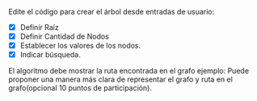 Edite el código para crear el árbol desde entradas de usuario:
- [X] Definir Raíz
- [X] Definir Cantidad de Nodos
- [X] Establecer los valores de los nodos.
- [X] Indicar búsqueda.

El algoritmo debe mostrar la ruta encontrada en el grafo ejemplo:
Puede proponer una manera más clara de representar el grafo y ruta en el grafo(opcional 10 puntos de participación).